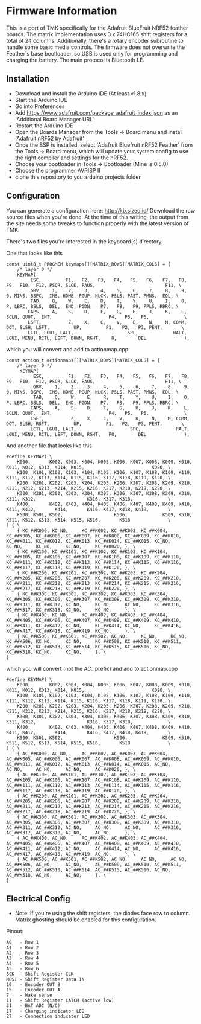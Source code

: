 # Firmware Information

This is a port of TMK specifically for the Adafruit BlueFruit NRF52 feather boards. The matrix implementation
uses 3 x 74HC165 shift registers for a total of 24 columns. Additionally, there's a rotary encoder subroutine
to handle some basic media controls. The firmware does not overwrite the Feather's base bootloader, so USB
is used only for programming and charging the battery. The main protocol is Bluetooth LE.

## Installation
* Download and install the Arduino IDE (At least v1.8.x)
* Start the Arduino IDE
* Go into Preferences
* Add https://www.adafruit.com/package_adafruit_index.json as an 'Additional Board Manager URL'
* Restart the Arduino IDE
* Open the Boards Manager from the Tools -> Board menu and install 'Adafruit nRF52 by Adafruit'
* Once the BSP is installed, select 'Adafruit Bluefruit nRF52 Feather' from the Tools -> Board menu, which will
update your system config to use the right compiler and settings for the nRF52.
* Choose your bootloader in Tools -> Bootloader (Mine is 0.5.0)
* Choose the programmer AVRISP II
* clone this repository to you arduino projects folder

## Configuration
You can generate a configuration here: http://kb.sized.io/
Download the raw source files when you're done.
At the time of this writing, the output from the site needs some tweaks to function properly with the
latest version of TMK.

There's two files you're interested in the keyboard(s) directory.

One that looks like this
```
const uint8_t PROGMEM keymaps[][MATRIX_ROWS][MATRIX_COLS] = {
    /* layer 0 */
    KEYMAP(
         ESC,         F1,   F2,   F3,   F4,   F5,   F6,   F7,   F8,   F9,  F10,  F12, PSCR, SLCK, PAUS,                          F11, \
         GRV,    1,    2,    3,    4,    5,    6,    7,    8,    9,    0, MINS, BSPC,  INS, HOME, PGUP, NLCK, PSLS, PAST, PMNS,  EQL, \
         TAB,    Q,    W,    E,    R,    T,    Y,    U,    I,    O,    P, LBRC, BSLS,  DEL,  END, PGDN,   P7,   P8,   P9, PPLS, RBRC, \
        CAPS,    A,    S,    D,    F,    G,    H,    J,    K,    L, SCLN, QUOT,  ENT,                     P4,   P5,   P6,             \
        LSFT,          Z,    X,    C,    V,    B,    N,    M, COMM,  DOT, SLSH, LSFT,         UP,         P1,   P2,   P3, PENT,       \
        LCTL, LGUI, LALT,                    SPC,             RALT, LGUI, MENU, RCTL, LEFT, DOWN, RGHT,    0,        DEL              ),
```

which you will convert and add to actionmap.cpp

```
const action_t actionmaps[][MATRIX_ROWS][MATRIX_COLS] = {
    /* layer 0 */
     KEYMAP(
          ESC,         F1,   F2,   F3,   F4,   F5,   F6,   F7,   F8,   F9,  F10,  F12, PSCR, SLCK, PAUS,                          F11, \
          GRV,    1,    2,    3,    4,    5,    6,    7,    8,    9,    0, MINS, BSPC,  INS, HOME, PGUP, NLCK, PSLS, PAST, PMNS,  EQL, \
          TAB,    Q,    W,    E,    R,    T,    Y,    U,    I,    O,    P, LBRC, BSLS,  DEL,  END, PGDN,   P7,   P8,   P9, PPLS, RBRC, \
         CAPS,    A,    S,    D,    F,    G,    H,    J,    K,    L, SCLN, QUOT,  ENT,                     P4,   P5,   P6,             \
         LSFT,          Z,    X,    C,    V,    B,    N,    M, COMM,  DOT, SLSH, RSFT,         UP,         P1,   P2,   P3, PENT,       \
         LCTL, LGUI, LALT,                    SPC,             RALT, LGUI, MENU, RCTL, LEFT, DOWN, RGHT,   P0,        DEL              ),
```

And another file that looks like this

```
#define KEYMAP( \
    K000,       K002, K003, K004, K005, K006, K007, K008, K009, K010, K011, K012, K013, K014, K015,                         K020, \
    K100, K101, K102, K103, K104, K105, K106, K107, K108, K109, K110, K111, K112, K113, K114, K115, K116, K117, K118, K119, K120, \
    K200, K201, K202, K203, K204, K205, K206, K207, K208, K209, K210, K211, K212, K213, K214, K215, K216, K217, K218, K219, K220, \
    K300, K301, K302, K303, K304, K305, K306, K307, K308, K309, K310, K311, K312,                   K316, K317, K318,             \
    K400,       K402, K403, K404, K405, K406, K407, K408, K409, K410, K411, K412,       K414,       K416, K417, K418, K419,       \
    K500, K501, K502,                   K506,             K509, K510, K511, K512, K513, K514, K515, K516,       K518              \
) { \
    { KC_##K000, KC_NO,     KC_##K002, KC_##K003, KC_##K004, KC_##K005, KC_##K006, KC_##K007, KC_##K008, KC_##K009, KC_##K010, KC_##K011, KC_##K012, KC_##K013, KC_##K014, KC_##K015, KC_NO,     KC_NO,     KC_NO,     KC_NO,     KC_##K020, }, \
    { KC_##K100, KC_##K101, KC_##K102, KC_##K103, KC_##K104, KC_##K105, KC_##K106, KC_##K107, KC_##K108, KC_##K109, KC_##K110, KC_##K111, KC_##K112, KC_##K113, KC_##K114, KC_##K115, KC_##K116, KC_##K117, KC_##K118, KC_##K119, KC_##K120, }, \
    { KC_##K200, KC_##K201, KC_##K202, KC_##K203, KC_##K204, KC_##K205, KC_##K206, KC_##K207, KC_##K208, KC_##K209, KC_##K210, KC_##K211, KC_##K212, KC_##K213, KC_##K214, KC_##K215, KC_##K216, KC_##K217, KC_##K218, KC_##K219, KC_##K220, }, \
    { KC_##K300, KC_##K301, KC_##K302, KC_##K303, KC_##K304, KC_##K305, KC_##K306, KC_##K307, KC_##K308, KC_##K309, KC_##K310, KC_##K311, KC_##K312, KC_NO,     KC_NO,     KC_NO,     KC_##K316, KC_##K317, KC_##K318, KC_NO,     KC_NO,     }, \
    { KC_##K400, KC_NO,     KC_##K402, KC_##K403, KC_##K404, KC_##K405, KC_##K406, KC_##K407, KC_##K408, KC_##K409, KC_##K410, KC_##K411, KC_##K412, KC_NO,     KC_##K414, KC_NO,     KC_##K416, KC_##K417, KC_##K418, KC_##K419, KC_NO,     }, \
    { KC_##K500, KC_##K501, KC_##K502, KC_NO,     KC_NO,     KC_NO,     KC_##K506, KC_NO,     KC_NO,     KC_##K509, KC_##K510, KC_##K511, KC_##K512, KC_##K513, KC_##K514, KC_##K515, KC_##K516, KC_NO,     KC_##K518, KC_NO,     KC_NO,     }, \
}
```

which you will convert (not the AC_ prefix) and add to actionmap.cpp

```
#define KEYMAP( \
    K000,       K002, K003, K004, K005, K006, K007, K008, K009, K010, K011, K012, K013, K014, K015,                         K020, \
    K100, K101, K102, K103, K104, K105, K106, K107, K108, K109, K110, K111, K112, K113, K114, K115, K116, K117, K118, K119, K120, \
    K200, K201, K202, K203, K204, K205, K206, K207, K208, K209, K210, K211, K212, K213, K214, K215, K216, K217, K218, K219, K220, \
    K300, K301, K302, K303, K304, K305, K306, K307, K308, K309, K310, K311, K312,                   K316, K317, K318,             \
    K400,       K402, K403, K404, K405, K406, K407, K408, K409, K410, K411, K412,       K414,       K416, K417, K418, K419,       \
    K500, K501, K502,                   K506,             K509, K510, K511, K512, K513, K514, K515, K516,       K518              \
) { \
    { AC_##K000, AC_NO,     AC_##K002, AC_##K003, AC_##K004, AC_##K005, AC_##K006, AC_##K007, AC_##K008, AC_##K009, AC_##K010, AC_##K011, AC_##K012, AC_##K013, AC_##K014, AC_##K015, AC_NO,     AC_NO,     AC_NO,     AC_NO,     AC_##K020, }, \
    { AC_##K100, AC_##K101, AC_##K102, AC_##K103, AC_##K104, AC_##K105, AC_##K106, AC_##K107, AC_##K108, AC_##K109, AC_##K110, AC_##K111, AC_##K112, AC_##K113, AC_##K114, AC_##K115, AC_##K116, AC_##K117, AC_##K118, AC_##K119, AC_##K120, }, \
    { AC_##K200, AC_##K201, AC_##K202, AC_##K203, AC_##K204, AC_##K205, AC_##K206, AC_##K207, AC_##K208, AC_##K209, AC_##K210, AC_##K211, AC_##K212, AC_##K213, AC_##K214, AC_##K215, AC_##K216, AC_##K217, AC_##K218, AC_##K219, AC_##K220, }, \
    { AC_##K300, AC_##K301, AC_##K302, AC_##K303, AC_##K304, AC_##K305, AC_##K306, AC_##K307, AC_##K308, AC_##K309, AC_##K310, AC_##K311, AC_##K312, AC_NO,     AC_NO,     AC_NO,     AC_##K316, AC_##K317, AC_##K318, AC_NO,     AC_NO,     }, \
    { AC_##K400, AC_NO,     AC_##K402, AC_##K403, AC_##K404, AC_##K405, AC_##K406, AC_##K407, AC_##K408, AC_##K409, AC_##K410, AC_##K411, AC_##K412, AC_NO,     AC_##K414, AC_NO,     AC_##K416, AC_##K417, AC_##K418, AC_##K419, AC_NO,     }, \
    { AC_##K500, AC_##K501, AC_##K502, AC_NO,     AC_NO,     AC_NO,     AC_##K506, AC_NO,     AC_NO,     AC_##K509, AC_##K510, AC_##K511, AC_##K512, AC_##K513, AC_##K514, AC_##K515, AC_##K516, AC_NO,     AC_##K518, AC_NO,     AC_NO,     }, \
}
```

## Electrical Config
* Note: If you're using the shift registers, the diodes face row to column. Matrix ghosting should be enabled for this configuration.

Pinout:
```
A0   - Row 1
A1   - Row 2
A2   - Row 3
A3   - Row 4
A4   - Row 5
A5   - Row 6
SCK  - Shift Register CLK
MOSI - Shift Register Data IN
16   - Encoder OUT B
15   - Encoder OUT A
7    - Wake sense
11   - Shift Register LATCH (active low)
31   - BAT ADC (N/C)
17   - Charging indicator LED
27   - Connection indicator LED
```
